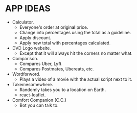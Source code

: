 # APP IDEAS

- Calculator.
  - Everyone's order at original price.
  - Change into percentages using the total as a guideline.
  - Apply discount.
  - Apply new total with percentages calculated.
- DVD Logo website.
  - Except that it will always hit the corners no matter what.
- Comparison.
  - Compares Uber, Lyft.
  - Compares Postmates, Ubereats, etc.
- Wordforword.
  - Plays a video of a movie with the actual script next to it.
- Takemesomewhere.
  - Randomly takes you to a location on Earth.
  - react-leaflet.
- Comfort Companion (C.C.)
  - Bot you can talk to.
